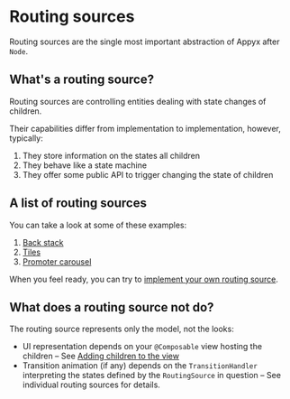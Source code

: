 # Routing sources

Routing sources are the single most important abstraction of Appyx after `Node`.

## What's a routing source?

Routing sources are controlling entities dealing with state changes of children. 

Their capabilities differ from implementation to implementation, however, typically:

1. They store information on the states all children 
2. They behave like a state machine
3. They offer some public API to trigger changing the state of children  


## A list of routing sources

You can take a look at some of these examples:

1. [Back stack](backstack.md)
2. [Tiles](tiles.md)
3. [Promoter carousel](promoter.md)

When you feel ready, you can try to [implement your own routing source](custom.md).


## What does a routing source not do?

The routing source represents only the model, not the looks:

- UI representation depends on your `@Composable` view hosting the children – See [Adding children to the view](../ui/children-view.md)
- Transition animation (if any) depends on the `TransitionHandler` interpreting the states defined by the `RoutingSource` in question – See individual routing sources for details.
